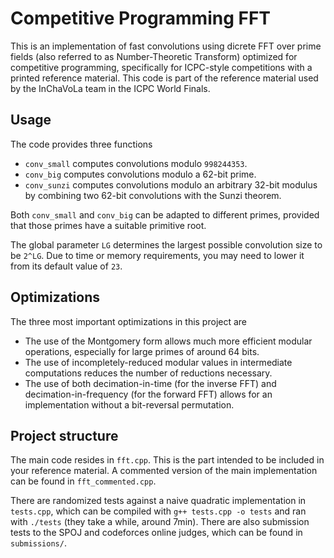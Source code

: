 # Competitive Programming FFT
This is an implementation of fast convolutions using dicrete FFT over prime fields (also referred to as Number-Theoretic Transform) optimized for competitive programming, specifically for ICPC-style competitions with a printed reference material. This code is part of the reference material used by the InChaVoLa team in the ICPC World Finals.

## Usage
The code provides three functions
  - `conv_small` computes convolutions modulo `998244353`.
  - `conv_big` computes convolutions modulo a 62-bit prime.
  - `conv_sunzi` computes convolutions modulo an arbitrary 32-bit modulus by combining two 62-bit convolutions with the Sunzi theorem.

Both `conv_small` and `conv_big` can be adapted to different primes, provided that those primes have a suitable primitive root.

The global parameter `LG` determines the largest possible convolution size to be `2^LG`. Due to time or memory requirements, you may need to lower it from its default value of `23`.

## Optimizations
The three most important optimizations in this project are
  - The use of the Montgomery form allows much more efficient modular operations, especially for large primes of around 64 bits.
  - The use of incompletely-reduced modular values in intermediate computations reduces the number of reductions necessary.
  - The use of both decimation-in-time (for the inverse FFT) and decimation-in-frequency (for the forward FFT) allows for an implementation without a bit-reversal permutation.

## Project structure
The main code resides in `fft.cpp`. This is the part intended to be included in your reference material. A commented version of the main implementation can be found in `fft_commented.cpp`.

There are randomized tests against a naive quadratic implementation in `tests.cpp`, which can be compiled with `g++ tests.cpp -o tests` and ran with `./tests` (they take a while, around 7min). There are also submission tests to the SPOJ and codeforces online judges, which can be found in `submissions/`.
